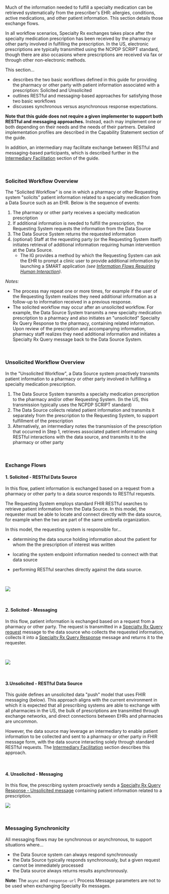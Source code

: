 Much of the information needed to fulfill a specialty medication can be retrieved systematically from the prescriber's EHR: allergies, conditions, active medications, and other patient information. This section details those exchange flows.

In all workflow scenarios, Specialty Rx exchanges takes place after the specialty medication prescription has been received by the pharmacy or other party involved in fulfilling the prescription. In the US, electronic prescriptions are typically transmitted using the NCPDP SCRIPT standard, though there are also occasions where prescriptions are received via fax or through other non-electronic methods.

This section...

- describes the two basic workflows defined in this guide for providing the pharmacy or other party  with patient information associated with a prescription: Solicited and Unsolicited 
- outlines RESTful and messaging-based approaches for satisfying those two basic workflows
- discusses synchronous versus asynchronous response expectations.

**Note that this guide does not require a given implementer to support both RESTful and messaging approaches.** Instead, each may implement one or both depending on their needs and the needs of their partners. Detailed implementation profiles are described in the Capability Statement section of the guide.

In addition, an intermediary may facilitate exchange between RESTful and messaging-based participants, which is described further in the [Intermediary Facilitation](intermediary.html) section of the guide.

<br>

### Solicited Workflow Overview

The "Solicited Workflow" is one in which a pharmacy or other Requesting system "solicits" patient information related to a specialty medication from a Data Source such as an EHR. Below is the sequence of events:

1. The pharmacy or other party receives a specialty medication prescription
2. If additional information is needed to fulfill the prescription, the Requesting System requests the information from the Data Source
3. The Data Source System returns the requested information
4. (optional) Staff at the requesting party (or the Requesting System itself) initiates retrieval of additional information requiring human intervention at the Data Source. 
   - The IG provides a method by which the Requesting System can ask the EHR to prompt a clinic user to provide additional information by launching a SMART application *(see [Information Flows Requiring Human Interaction](human-interaction.html))*.

  *Notes:*

- The process may repeat one or more times, for example if the user of the Requesting System realizes they need additional information as a follow-up to information received in a previous response.
- The solicited workflow may occur after an unsolicited workflow. For example, the Data Source System transmits a new specialty medication prescription to a pharmacy and also initiates an "unsolicited" Specialty Rx Query Response to the pharmacy, containing related information. Upon review of the prescription and accompanying information, pharmacy staff realizes they need additional information and initiates a Specialty Rx Query message back to the Data Source System. 

<br>

### Unsolicited Workflow Overview

In the "Unsolicited Workflow", a Data Source system proactively transmits patient information to a pharmacy or other party involved in fulfilling a specialty medication prescription. 

1. The Data Source System transmits a specialty medication prescription to the pharmacy and/or other Requesting System. (In the US, this transmission typically uses the NCPDP SCRIPT standard)
2. The Data Source collects related patient information and transmits it separately from the prescription to the Requesting System, to support fulfillment of the prescription
3. Alternatively, an intermediary notes the transmission of the prescription that occurred in Step 1, retrieves associated patient information using RESTful interactions with the data source, and transmits it to the pharmacy or other party

<br>

### Exchange Flows

#### 1. Solicited - RESTful Data Source

In this flow, patient information is exchanged based on a request from a pharmacy or other party to a data source responds to RESTful requests. 

The Requesting System employs standard FHIR RESTful searches to retrieve patient information from the Data Source. In this model, the requester must be able to locate and connect directly with the data source, for example when the two are part of the same umbrella organization.

In this model, the requesting system is responsible for...

- determining the data source holding information about the patient for whom the the prescription of interest was written

- locating the system endpoint information needed to connect with that data source

- performing RESTful searches directly against the data source.

  <br>

<div><p>
  <img src="high-level-exchange-flow-solicited-rest.png" style="float:none">  
    </p>
</div>
<br>

#### 2. Solicited - Messaging

In this flow, patient information is exchanged based on a request from a pharmacy or other party. The request is transmitted in a [Specialty Rx Query request](StructureDefinition-specialty-rx-bundle-query.html) message to the data source who collects the requested information, collects it into a [Specialty Rx Query Response](StructureDefinition-specialty-rx-bundle-query-response.html) message and returns it to the requester.

<br>

<div><p>
  <img src="high-level-exchange-flow-solicited.png" style="float:none">  
    </p>
</div>

<br>

#### 3.Unsolicited - RESTful Data Source

This guide defines an unsolicited data "push" model that uses FHIR messaging (below). This approach aligns with the current environment in which it is expected that all prescribing systems are able to exchange with all pharmacies in the US, the bulk of prescriptions are transmitted through exchange networks, and direct connections between EHRs and pharmacies are uncommon.

However, the data source may leverage an intermediary to enable patient information to be collected and sent to a pharmacy or other party in FHIR message form, with the data source interacting solely through standard RESTful requests. The [Intermediary Facilitation](intermediary.html) section describes this approach. 

<br>

#### 4. Unsolicited - Messaging

In this flow, the prescribing system proactively sends a   [Specialty Rx Query Response - Unsolicited message](StructureDefinition-specialty-rx-bundle-query-response-unsolicited.html) containing patient information related to a prescription.

<div><p>
  <img src="high-level-exchange-flow-unsolicited.png" style="float:none">  
    </p>
</div>
<br>

### Messaging Synchronicity

All messaging flows may be synchronous or asynchronous, to support situations where...

- the Data Source system can always respond synchronously 
- the Data Source typically responds synchronously, but a given request cannot be immediately processed
- the Data source always returns results asynchronously.

**Note:** The `async` and `response-url` Process Message parameters are not to be used when exchanging Specialty Rx messages.

<br>


